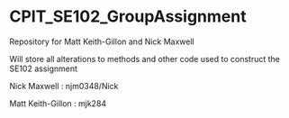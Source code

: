 CPIT_SE102_GroupAssignment
==========================

Repository for Matt Keith-Gillon and Nick Maxwell

Will store all alterations to methods and other code used to construct the SE102 assignment


Nick Maxwell : njm0348/Nick

Matt Keith-Gillon : mjk284
